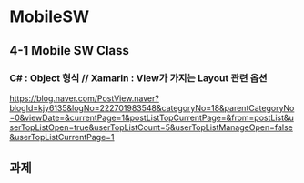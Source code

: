 # MobileSW

## 4-1 Mobile SW Class

### C# : Object 형식 // Xamarin : View가 가지는 Layout 관련 옵션

https://blog.naver.com/PostView.naver?blogId=kjy6135&logNo=222701983548&categoryNo=18&parentCategoryNo=0&viewDate=&currentPage=1&postListTopCurrentPage=&from=postList&userTopListOpen=true&userTopListCount=5&userTopListManageOpen=false&userTopListCurrentPage=1

## 과제
